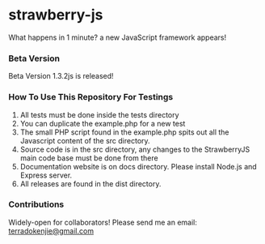 # strawberry-js
What happens in 1 minute? a new JavaScript framework appears!

### Beta Version
Beta Version 1.3.2js is released!

### How To Use This Repository For Testings
1. All tests must be done inside the tests directory
2. You can duplicate the example.php for a new test
3. The small PHP script found in the example.php spits out all the Javascript content of the src directory.
3. Source code is in the src directory, any changes to the StrawberryJS main code base must be done from there
4. Documentation website is on docs directory. Please install Node.js and Express server.
5. All releases are found in the dist directory.

### Contributions
Widely-open for collaborators! Please send me an email: terradokenjie@gmail.com
